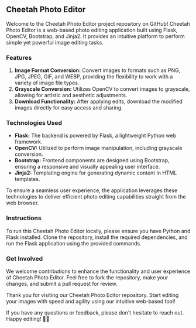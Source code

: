  ## Cheetah Photo Editor

Welcome to the Cheetah Photo Editor project repository on GitHub! Cheetah Photo Editor is a web-based photo editing application built using Flask, OpenCV, Bootstrap, and Jinja2. It provides an intuitive platform to perform simple yet powerful image editing tasks.

### Features
1. **Image Format Conversion:** Convert images to formats such as PNG, JPG, JPEG, GIF, and WEBP, providing the flexibility to work with a variety of image file types.
2. **Grayscale Conversion:** Utilizes OpenCV to convert images to grayscale, allowing for artistic and aesthetic adjustments.
3. **Download Functionality:** After applying edits, download the modified images directly for easy access and sharing.

### Technologies Used
- **Flask:** The backend is powered by Flask, a lightweight Python web framework.
- **OpenCV:** Utilized to perform image manipulation, including grayscale conversion.
- **Bootstrap:** Frontend components are designed using Bootstrap, ensuring a responsive and visually appealing user interface.
- **Jinja2:** Templating engine for generating dynamic content in HTML templates.

To ensure a seamless user experience, the application leverages these technologies to deliver efficient photo editing capabilities straight from the web browser.

### Instructions
To run this Cheetah Photo Editor locally, please ensure you have Python and Flask installed. Clone the repository, install the required dependencies, and run the Flask application using the provided commands.
 

### Get Involved
We welcome contributions to enhance the functionality and user experience of Cheetah Photo Editor. Feel free to fork the repository, make your changes, and submit a pull request for review.

Thank you for visiting our Cheetah Photo Editor repository. Start editing your images with speed and agility using our intuitive web-based tool!

If you have any questions or feedback, please don't hesitate to reach out. Happy editing! 📸✨  
